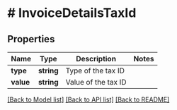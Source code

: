 # # InvoiceDetailsTaxId

## Properties

Name | Type | Description | Notes
------------ | ------------- | ------------- | -------------
**type** | **string** | Type of the tax ID |
**value** | **string** | Value of the tax ID |

[[Back to Model list]](../../README.md#models) [[Back to API list]](../../README.md#endpoints) [[Back to README]](../../README.md)

